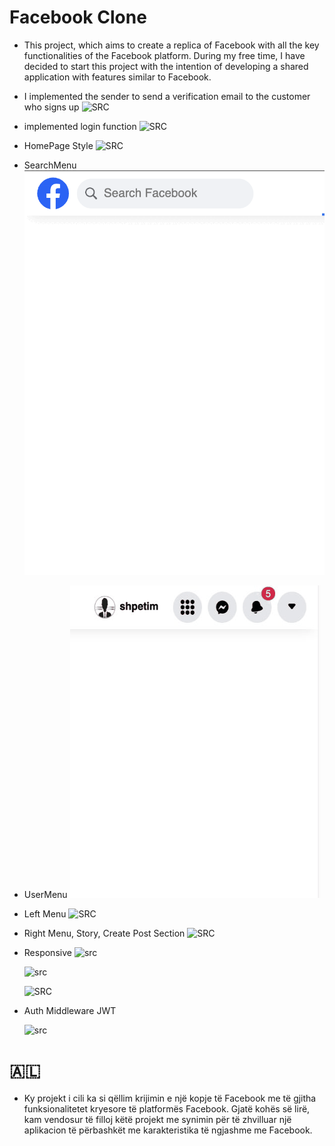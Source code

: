 # Facebook Clone

- This project, which aims to create a replica of Facebook with all the key functionalities of the Facebook platform. During my free time, I have decided to start this project with the intention of developing a shared application with features similar to Facebook.

- I implemented the sender to send a verification email to the customer who signs up
  ![SRC](https://raw.githubusercontent.com/shpetimaliu/facebook-clone/master/backend/screenshot/Screenshot%202023-10-11%20at%202.19.47%E2%80%AFAM.png)

- implemented login function
  ![SRC](https://raw.githubusercontent.com/shpetimaliu/facebook-clone/master/backend/screenshot/Screenshot%202023-10-11%20at%202.34.23%E2%80%AFPM.png)

- HomePage Style
  ![SRC](https://raw.githubusercontent.com/shpetimaliu/facebook-clone/master/frontend/screenshot/Screenshot%202023-10-12%20at%201.05.56%E2%80%AFAM.png)

- SearchMenu
  ![SRC](https://raw.githubusercontent.com/shpetimaliu/facebook-clone/master/frontend/screenshot/searchMenu.gif)

- UserMenu
  ![SRC](https://raw.githubusercontent.com/shpetimaliu/facebook-clone/master/frontend/screenshot/userMedia.gif)

- Left Menu
  ![SRC](https://github.com/shpetimaliu/facebook-clone/blob/master/frontend/screenshot/Screenshot%202023-10-17%20at%205.13.03%E2%80%AFPM.png?raw=true)

- Right Menu, Story, Create Post Section
  ![SRC](https://raw.githubusercontent.com/shpetimaliu/facebook-clone/master/frontend/screenshot/Screenshot%202023-10-17%20at%207.19.39%E2%80%AFPM.png)

- Responsive
  ![src](https://raw.githubusercontent.com/shpetimaliu/facebook-clone/master/frontend/screenshot/Screenshot%202023-10-20%20at%203.01.24%E2%80%AFPM.png)

  ![src](https://github.com/shpetimaliu/facebook-clone/blob/master/frontend/screenshot/Screenshot%202023-10-20%20at%203.01.35%E2%80%AFPM.png?raw=true)

  ![SRC](https://github.com/shpetimaliu/facebook-clone/blob/master/frontend/screenshot/Screenshot%202023-10-20%20at%203.01.49%E2%80%AFPM.png?raw=true)

- Auth Middleware JWT

  ![src](https://github.com/shpetimaliu/facebook-clone/blob/master/backend/screenshot/Screenshot%202023-10-20%20at%203.33.21%E2%80%AFPM.png?raw=true)

# 🇦🇱

- Ky projekt i cili ka si qëllim krijimin e një kopje të Facebook me të gjitha funksionalitetet kryesore të platformës Facebook. Gjatë kohës së lirë, kam vendosur të filloj këtë projekt me synimin për të zhvilluar një aplikacion të përbashkët me karakteristika të ngjashme me Facebook.
